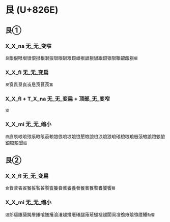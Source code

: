 # 艮 (U+826E)

## 艮①

### X_X_na 无_无_变窄
`艮`䬶佷哏垠很恨拫根泿狠珢眼硍艰艱蛝裉詪豤貇跟銀银限鞎齦龈㸧`檭`

### X_X_fl 无_无_变扁
`良`䆡䍚垦峎崀恳筤茛莨`簋`

### X_X_fl + T_X_na 无_无_变扁 + 顶部_无_变窄
`㝗`

### X_X_mi 无_无_缩小 
`痕`㡾㢃㟍㫰㱢㾗䀶䈨䓳䡙䯖俍哴埌娘悢懇斏朖桹浪烺狼琅硠稂粮羪艆蒗蜋誏踉躴酿鋃锒駺墾`孂`

## 艮②

### X_X_fl 无_无_变扁
`食`䓹䬥䬩䬭䬸䭁䭆䭌䭕篒籑飬飺餈養餋餐餥餮饏饔饕饗`䉵`

### X_X_mi 无_无_缩小
`退`郞㾼䑆䕞䦘䬤䭥喰懩攁湌瀁煺爘癢礢腿蕵薞螁褪蹆閬阆飡飧飨飱飸餍鱶`㔦饜`